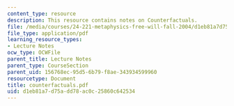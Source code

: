 ```yaml
---
content_type: resource
description: This resource contains notes on Counterfactuals.
file: /media/courses/24-221-metaphysics-free-will-fall-2004/d1eb81a7d75add78ac0c25860c642534_counterfactuals.pdf
file_type: application/pdf
learning_resource_types:
- Lecture Notes
ocw_type: OCWFile
parent_title: Lecture Notes
parent_type: CourseSection
parent_uid: 156768ec-95d5-6b79-f8ae-343934599960
resourcetype: Document
title: counterfactuals.pdf
uid: d1eb81a7-d75a-dd78-ac0c-25860c642534
---
```

